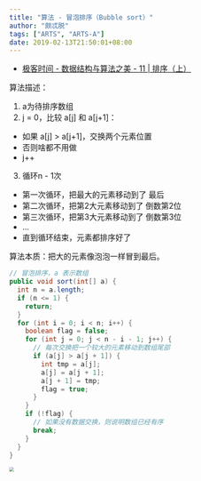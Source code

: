 ```yaml
---
title: "算法 - 冒泡排序（Bubble sort）"
author: "颇忒脱"
tags: ["ARTS", "ARTS-A"]
date: 2019-02-13T21:50:01+08:00
---
```


<!--more-->

* [极客时间 - 数据结构与算法之美 - 11 | 排序（上）][1]

算法描述：

1. a为待排序数组
2. j = 0，比较 a[j] 和 a[j+1]：
  * 如果 a[j] > a[j+1]，交换两个元素位置
  * 否则啥都不用做
  * j++
3. 循环n - 1次
  * 第一次循环，把最大的元素移动到了 最后
  * 第二次循环，把第2大元素移动到了 倒数第2位
  * 第三次循环，把第3大元素移动到了 倒数第3位
  * ...
  * 直到循环结束，元素都排序好了

算法本质：把大的元素像泡泡一样冒到最后。

```java
// 冒泡排序，a 表示数组
public void sort(int[] a) {
  int n = a.length;
  if (n <= 1) {
    return;
  }
  for (int i = 0; i < n; i++) {
    boolean flag = false;
    for (int j = 0; j < n - i - 1; j++) {
      // 每次交换把一个较大的元素移动到数组尾部
      if (a[j] > a[j + 1]) {
        int tmp = a[j];
        a[j] = a[j + 1];
        a[j + 1] = tmp;
        flag = true;
      }
    }
    if (!flag) {
      // 如果没有数据交换，则说明数组已经有序
      break;
    }
  }
}
```

<img src="../sort/bubble-sort.png" style="zoom:50%" />

[1]: https://time.geekbang.org/column/article/41802
